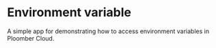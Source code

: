 # Environment variable

A simple app for demonstrating how to access environment variables in Ploomber Cloud.